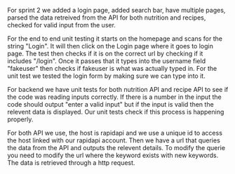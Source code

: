 For sprint 2 we added a login page, added search bar, have multiple pages, parsed the data retreived from the API for both nutrition and recipes, checked for valid input from the user.

For the end to end unit testing it starts on the homepage and scans for the string "Login". It will then click on the Login page where it goes to login page. The test then checks if it is on the correct url by checking if it includes "/login". Once it passes that it types into the username field "fakeuser" then checks if fakeuser is what was actually typed in. For the unit test we tested the login form by making sure we can type into it.

For backend we have unit tests for both nutrition API and recipe API to see if the code was reading inputs correctly. If there is a number in the input the code should output "enter a valid input" but if the input is valid then the relevent data is displayed. Our unit tests check if this process is happening properly.

For both API we use, the host is rapidapi and we use a unique id to access the host linked with our rapidapi account. Then we have a url that queries the data from the API and outputs the relevent details. To modify the querie you need to modify the url where the keyword exists with new keywords. The data is retrieved through a http request.